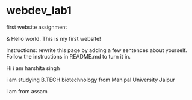 # webdev_lab1
 first website assignment
 <!DOCTYPE html>
<html lang="en">
<head>
  <meta charset="utf-8">
  <title>Internet Technologies and Web Design</title>
</head>
<body>
  <p>&amp; Hello world. This is my first website!</p>
  <p>Instructions: rewrite this page by adding a few sentences about yourself. Follow the instructions in README.md to turn it in.</p>
  <p>Hi i am harshita singh</p>
  <p> i am studying B.TECH biotechnology from Manipal University Jaipur </p>
  <p> i am from assam </p>
</body>
</html>

